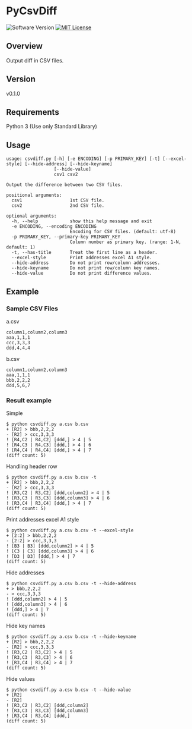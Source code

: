 PyCsvDiff
===
![Software Version](http://img.shields.io/badge/Version-v0.1.0-green.svg?style=flat)
[![MIT License](http://img.shields.io/badge/license-MIT-blue.svg?style=flat)](LICENSE)

## Overview
Output diff in CSV files.

## Version
v0.1.0

## Requirements
Python 3 (Use only Standard Library)  

## Usage
```
usage: csvdiff.py [-h] [-e ENCODING] [-p PRIMARY_KEY] [-t] [--excel-style] [--hide-address] [--hide-keyname]
                  [--hide-value]
                  csv1 csv2

Output the difference between two CSV files.

positional arguments:
  csv1                  1st CSV file.
  csv2                  2nd CSV file.

optional arguments:
  -h, --help            show this help message and exit
  -e ENCODING, --encoding ENCODING
                        Encoding for CSV files. (default: utf-8)
  -p PRIMARY_KEY, --primary-key PRIMARY_KEY
                        Column number as primary key. (range: 1-N, default: 1)
  -t, --has-title       Treat the first line as a header.
  --excel-style         Print addresses excel A1 style.
  --hide-address        Do not print row/column addresses.
  --hide-keyname        Do not print row/column key names.
  --hide-value          Do not print difference values.
```

## Example
### Sample CSV Files
a.csv  
```
column1,column2,column3
aaa,1,1,1
ccc,3,3,3
ddd,4,4,4
```

b.csv  
```
column1,column2,column3
aaa,1,1,1
bbb,2,2,2
ddd,5,6,7
```

### Result example
Simple  
```
$ python csvdiff.py a.csv b.csv
+ [R2] > bbb,2,2,2
- [R2] > ccc,3,3,3
! [R4,C2 | R4,C2] [ddd,] > 4 | 5
! [R4,C3 | R4,C3] [ddd,] > 4 | 6
! [R4,C4 | R4,C4] [ddd,] > 4 | 7
(diff count: 5)
```

Handling header row  
```
$ python csvdiff.py a.csv b.csv -t
+ [R2] > bbb,2,2,2
- [R2] > ccc,3,3,3
! [R3,C2 | R3,C2] [ddd,column2] > 4 | 5
! [R3,C3 | R3,C3] [ddd,column3] > 4 | 6
! [R3,C4 | R3,C4] [ddd,] > 4 | 7
(diff count: 5)
```

Print addresses excel A1 style
```
$ python csvdiff.py a.csv b.csv -t --excel-style
+ [2:2] > bbb,2,2,2
- [2:2] > ccc,3,3,3
! [B3 | B3] [ddd,column2] > 4 | 5
! [C3 | C3] [ddd,column3] > 4 | 6
! [D3 | D3] [ddd,] > 4 | 7
(diff count: 5)
```

Hide addresses  
```
$ python csvdiff.py a.csv b.csv -t --hide-address
+ > bbb,2,2,2
- > ccc,3,3,3
! [ddd,column2] > 4 | 5
! [ddd,column3] > 4 | 6
! [ddd,] > 4 | 7
(diff count: 5)
```

Hide key names  
```
$ python csvdiff.py a.csv b.csv -t --hide-keyname
+ [R2] > bbb,2,2,2
- [R2] > ccc,3,3,3
! [R3,C2 | R3,C2] > 4 | 5
! [R3,C3 | R3,C3] > 4 | 6
! [R3,C4 | R3,C4] > 4 | 7
(diff count: 5)
```

Hide values  
```
$ python csvdiff.py a.csv b.csv -t --hide-value
+ [R2]
- [R2]
! [R3,C2 | R3,C2] [ddd,column2]
! [R3,C3 | R3,C3] [ddd,column3]
! [R3,C4 | R3,C4] [ddd,]
(diff count: 5)
```
